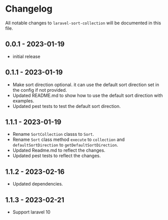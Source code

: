 # Changelog

All notable changes to `laravel-sort-collection` will be documented in this file.

## 0.0.1 - 2023-01-19

- initial release

## 0.1.1 - 2023-01-19

- Make sort direction optional. it can use the default sort direction set in the config if not provided.
- Updated README.md to show how to use the default sort direction with examples.
- Updated pest tests to test the default sort direction.

## 1.1.1 - 2023-01-19

- Rename `SortCollection` classs to `Sort`.
- Rename `Sort` class method `execute` to `collection` and `defaultSortDirection` to `getDefaultSortDirection`.
- Updated Readme.md to reflect the changes.
- Updated pest tests to reflect the changes.

## 1.1.2 - 2023-02-16

- Updated dependencies.

## 1.1.3 - 2023-02-21

- Support laravel 10
